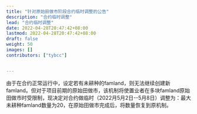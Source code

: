 ```yaml
---
title: "针对原始田做市阶段合约临时调整的公告"
description: "合约临时调整"
lead: "合约临时调整"
date: 2022-04-28T20:47:42+08:00
lastmod: 2022-04-28T20:47:42+08:00
draft: false
weight: 50
images: []
contributors: ["tybcc"]


---
```





由于在合约正常运行中，设定若有未耕种的famland，则无法继续创建新famland。但对于项目前期的原始田做市，该机制将使置业者在多块famland原始田做市时受限制，现决定对合约做临时（2022月5月2日--5月8日）调整为：最大未耕种famland数量为20，在原始田做市完成后，将数量恢复到原机制。
